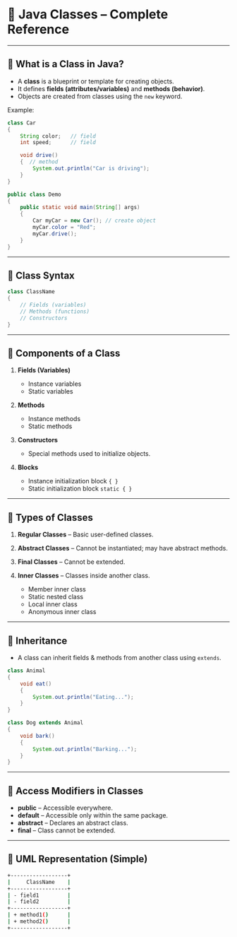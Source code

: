 # 📘 Java Classes – Complete Reference

---

## 🔹 What is a Class in Java?

* A **class** is a blueprint or template for creating objects.
* It defines **fields (attributes/variables)** and **methods (behavior)**.
* Objects are created from classes using the `new` keyword.

Example:

```java
class Car 
{
    String color;   // field
    int speed;      // field

    void drive() 
    {  // method
        System.out.println("Car is driving");
    }
}

public class Demo 
{
    public static void main(String[] args) 
    {
        Car myCar = new Car(); // create object
        myCar.color = "Red";
        myCar.drive();
    }
}
```

---

## 🔹 Class Syntax

```java
class ClassName 
{
    // Fields (variables)
    // Methods (functions)
    // Constructors
}
```

---

## 🔹 Components of a Class

1. **Fields (Variables)**

    * Instance variables
    * Static variables

2. **Methods**

    * Instance methods
    * Static methods

3. **Constructors**

    * Special methods used to initialize objects.

4. **Blocks**

    * Instance initialization block `{ }`
    * Static initialization block `static { }`

---

## 🔹 Types of Classes

1. **Regular Classes** – Basic user-defined classes.
2. **Abstract Classes** – Cannot be instantiated; may have abstract methods.
3. **Final Classes** – Cannot be extended.
4. **Inner Classes** – Classes inside another class.

    * Member inner class
    * Static nested class
    * Local inner class
    * Anonymous inner class

---

## 🔹 Inheritance

* A class can inherit fields & methods from another class using `extends`.

```java
class Animal 
{
    void eat() 
    { 
        System.out.println("Eating..."); 
    }
}

class Dog extends Animal 
{
    void bark() 
    { 
        System.out.println("Barking..."); 
    }
}
```

---

## 🔹 Access Modifiers in Classes

* **public** – Accessible everywhere.
* **default** – Accessible only within the same package.
* **abstract** – Declares an abstract class.
* **final** – Class cannot be extended.

---

## 🔹 UML Representation (Simple)

```bash
+------------------+
|     ClassName    |
+------------------+
| - field1         |
| - field2         |
+------------------+
| + method1()      |
| + method2()      |
+------------------+
```